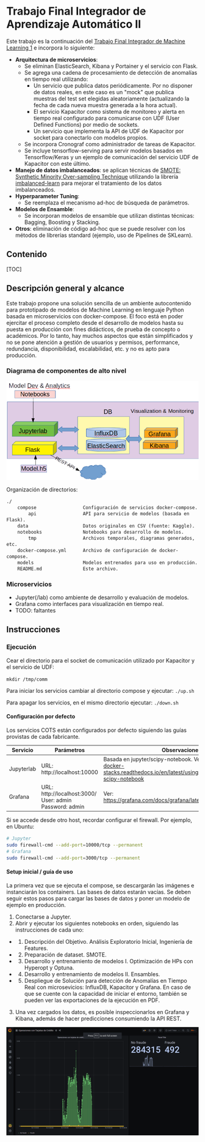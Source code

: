 # Trabajo Final Integrador de Aprendizaje Automático II

Este trabajo es la continuación del [Trabajo Final Integrador de Machine Learning 1](https://github.com/nhorro/ceai2020/tree/master/machine_learning_1/trabajo_integrador) e incorpora lo siguiente:

- **Arquitectura de microservicios**: 
  - Se eliminan ElasticSearch, Kibana y Portainer y el servicio con Flask.
  - Se agrega una cadena de procesamiento de detección de anomalías en tiempo real utilizando:
    - Un servicio que publica datos periódicamente. Por no disponer de datos reales, en este caso es un "mock" que publica muestras del test set elegidas aleatoriamente (actualizando la fecha de cada nueva muestra generada a la hora actual).
    - El servicio Kapacitor como sistema de monitoreo y alerta en tiempo real configurado para comunicarse con UDF (User Defined Functions) por medio de sockets.
    - Un servicio que implementa la API de UDF de Kapacitor por socket para conectarlo con modelos propios.
  - Se incorpora Cronograf como administrador de tareas de Kapacitor.
  - Se incluye tensorflow-serving para servir modelos basados en Tensorflow/Keras y un ejemplo de comunicación del servicio UDF de Kapacitor con este último.
- **Manejo de datos imbalanceados**: se aplican técnicas de [SMOTE: Synthetic Minority Over-sampling Technique](https://arxiv.org/pdf/1106.1813.pdf) utilizando la librería [imbalanced-learn](https://imbalanced-learn.org) para mejorar el tratamiento de los datos imbalanceados.
- **Hyperparameter Tuning**: 
  - Se reemplaza el mecanismo ad-hoc de búsqueda de parámetros.
- **Modelos de Ensamble**: 
  - Se incorporan modelos de ensamble que utilizan distintas técnicas: Bagging, Boosting y Stacking.
- **Otros**: eliminación de código ad-hoc que se puede resolver con los métodos de librerías standard (ejemplo, uso de Pipelines de SKLearn).

## Contenido

[TOC]

## Descripción general y alcance

Este trabajo propone una solución sencilla de un ambiente autocontenido para prototipado de modelos de Machine Learning en lenguaje Python basada en microservicios con docker-compose.  El foco está en poder ejercitar el proceso completo desde el desarrollo de modelos hasta su puesta en producción con fines didácticos, de prueba de concepto o académicos. Por lo tanto, hay muchos aspectos que están simplificados y no se pone atención a gestión de usuarios y permisos, performance, redundancia, disponibilidad, escalabilidad, etc. y no es apto para producción.

### Diagrama de componentes de alto nivel



![concept](doc/assets/concept.png)

Organización de directorios:

~~~
./	
	compose					Configuración de servicios docker-compose.
		api                 API para servicio de modelos (basada en Flask).
	data 					Datos originales en CSV (fuente: Kaggle).
	notebooks				Notebooks para desarrollo de modelos.
		tmp         		Archivos temporales, diagramas generados, etc.	
	docker-compose.yml      Archivo de configuración de docker-compose.	
	models 					Modelos entrenados para uso en producción.
	README.md 				Este archivo.
~~~



### Microservicios

- Jupyter(/lab) como ambiente de desarrollo y evaluación de modelos.
- Grafana como interfaces para visualización en tiempo real.
- TODO: faltantes

## Instrucciones

### Ejecución

Cear el directorio para el socket de comunicación utilizado por Kapacitor y el servicio de UDF:

```mkdir /tmp/comm```

Para iniciar los servicios cambiar al directorio compose y ejecutar:
```./up.sh ```

Para apagar los servicios, en el mismo directorio ejecutar:
```./down.sh```

#### Configuración por defecto

Los servicios COTS están configurados por defecto siguiendo las guías provistas de cada fabricante. 

| Servicio      | Parámetros                                                   | Observaciones                                                |
| ------------- | ------------------------------------------------------------ | ------------------------------------------------------------ |
| Jupyterlab    | URL: http://localhost:10000<br/>                             | Basada en jupyter/scipy-notebook. Ver: https://jupyter-docker-stacks.readthedocs.io/en/latest/using/selecting.html#jupyter-scipy-notebook |
| Grafana       | URL: http://localhost:3000/<br/>User: admin<br/>Password: admin | Ver: https://grafana.com/docs/grafana/latest/installation/docker/ |

Si se accede desde otro host, recordar configurar el firewall. Por ejemplo, en Ubuntu:

```bash
# Jupyter
sudo firewall-cmd --add-port=10000/tcp --permanent
# Grafana
sudo firewall-cmd --add-port=3000/tcp --permanent
```

#### Setup inicial / guía de uso

La primera vez que se ejecuta el compose, se descargarán las imágenes e instanciarán los containers. Las bases de datos estarán vacías.  Se deben seguir estos pasos para cargar las bases de datos y poner un modelo de ejemplo en producción.

1. Conectarse a Jupyter.
2. Abrir y ejecutar los siguientes notebooks en orden, siguiendo las instrucciones de cada uno:
  - 01. Descripción del Objetivo. Análisis Exploratorio Inicial, Ingeniería de Features.
  - 02. Preparación de dataset. SMOTE.
  - 03. Desarrollo y entrenamiento de modelos I. Optimización de HPs con Hyperopt y Optuna.
  - 04. Desarrollo y entrenamiento de modelos II. Ensambles.
  - 05. Despliegue de Solución para detección de Anomalías en Tiempo Real con microsevicios: InfluxDB, Kapacitor y Grafana.
En caso de que se cuente con la capacidad de iniciar el entorno, también se pueden ver las exportaciones de la ejecución en PDF.
3. Una vez cargados los datos, es posible inspeccionarlos en Grafana y Kibana, además de hacer predicciones consumiendo la API REST.

![](doc/assets/grafana-ss.png)

